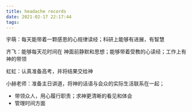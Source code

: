 ```yaml
---
title: headache records
date: 2021-02-17 22:17:44
tags:
---
```




宇萌：每天能带着一颗感恩的心规律读经；科研上能够有进展，有智慧

齐飞：能够每天花时间在 神面前静默和思想；能够带着受教的心读经；工作上有神的带领

虹虹：认真准备高考，并将结果交给神

小赫老师：准备主日讲道，将神的话语与会众的实际生活联系在一起；

- 带领众人，用心履行职责；求神更清晰的看见和体会
- 管理时间方面

